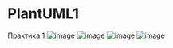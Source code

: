 # PlantUML1
Практика 1
![image](https://user-images.githubusercontent.com/52605401/235640117-a25a83de-002d-4499-b5ea-250c08b79236.png)
![image](https://user-images.githubusercontent.com/52605401/235640153-c6e78503-9ea2-4b2b-ae65-13c1ff11ac5e.png)
![image](https://user-images.githubusercontent.com/52605401/235640247-2fea056d-62d9-472a-841d-f760ebd99d9a.png)
![image](https://user-images.githubusercontent.com/52605401/235640270-6e088fe4-5d1d-4463-a17d-74d62a7e7778.png)
